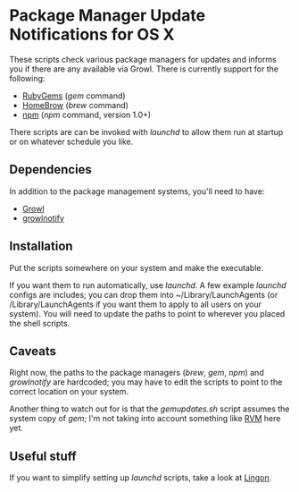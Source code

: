 Package Manager Update Notifications for OS X
=============================================

These scripts check various package managers for updates and informs you if there are any available via Growl. There is currently support for the following:

* [RubyGems](http://rubygems.org) (*gem* command)
* [HomeBrow](http://mxcl.github.com/homebrew/) (*brew* command)
* [npm](http://npmjs.org) (*npm* command, version 1.0+)

There scripts are can be invoked with *launchd* to allow them run at startup or on whatever schedule you like.

Dependencies
------------

In addition to the package management systems, you'll need to have:

* [Growl](http://growl.info)
* [growlnotify](http://growl.info/extras.php)

Installation
------------

Put the scripts somewhere on your system and make the executable.

If you want them to run automatically, use *launchd*. A few example *launchd* configs are includes; you can drop them into ~/Library/LaunchAgents (or /Library/LaunchAgents if you want them to apply to all users on your system). You will need to update the paths to point to wherever you placed the shell scripts.

Caveats
-------

Right now, the paths to the package managers (*brew*, *gem*, *npm*) and *growlnotify* are hardcoded; you may have to edit the scripts to point to the correct location on your system.

Another thing to watch out for is that the *gemupdates.sh* script assumes the system copy of *gem*; I'm not taking into account something like [RVM](http://rvm.beginrescuend.com) here yet.

Useful stuff
------------

If you want to simplify setting up *launchd* scripts, take a look at [Lingon](http://www.peterborgapps.com/lingon/).